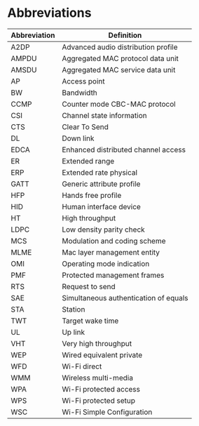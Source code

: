 # Abbreviations

|Abbreviation|Definition|
|--------------|------------|
|A2DP|Advanced audio distribution profile|
|AMPDU|Aggregated MAC protocol data unit|
|AMSDU|Aggregated MAC service data unit|
|AP|Access point|
|BW|Bandwidth|
|CCMP|Counter mode CBC-MAC protocol|
|CSI|Channel state information|
|CTS|Clear To Send|
|DL|Down link|
|EDCA|Enhanced distributed channel access|
|ER|Extended range|
|ERP|Extended rate physical|
|GATT|Generic attribute profile|
|HFP|Hands free profile|
|HID|Human interface device|
|HT|High throughput|
|LDPC|Low density parity check|
|MCS|Modulation and coding scheme|
|MLME|Mac layer management entity|
|OMI|Operating mode indication|
|PMF|Protected management frames|
|RTS|Request to send|
|SAE|Simultaneous authentication of equals|
|STA|Station|
|TWT|Target wake time|
|UL|Up link|
|VHT|Very high throughput|
|WEP|Wired equivalent private|
|WFD|Wi-Fi direct|
|WMM|Wireless multi-media|
|WPA|Wi-Fi protected access|
|WPS|Wi-Fi protected setup|
|WSC|Wi-Fi Simple Configuration|

